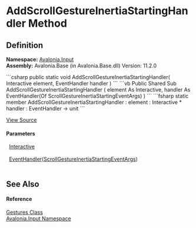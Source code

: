 # AddScrollGestureInertiaStartingHandler Method




## Definition
**Namespace:** <a href="N_Avalonia_Input">Avalonia.Input</a>  
**Assembly:** Avalonia.Base (in Avalonia.Base.dll) Version: 11.2.0

<Tabs groupId="api-code-preview">
<TabItem value="csharp" label="C#">
```csharp
public static void AddScrollGestureInertiaStartingHandler(
	Interactive element,
	EventHandler<ScrollGestureInertiaStartingEventArgs> handler
)
```
</TabItem>
<TabItem value="vb" label="VB">
```vb
Public Shared Sub AddScrollGestureInertiaStartingHandler ( 
	element As Interactive,
	handler As EventHandler(Of ScrollGestureInertiaStartingEventArgs)
)
```
</TabItem>
<TabItem value="fsharp" label="F#">
```fsharp
static member AddScrollGestureInertiaStartingHandler : 
        element : Interactive * 
        handler : EventHandler<ScrollGestureInertiaStartingEventArgs> -> unit 
```
</TabItem>
</Tabs>



<a href="https://github.com/AvaloniaUI/Avalonia/tree/master/src/Avalonia.Base/Input/Gestures.cs#L171" title="View the source code">View Source</a>



#### Parameters
<dl><dt>  <a href="T_Avalonia_Interactivity_Interactive">Interactive</a></dt><dd> </dd><dt>  <a href="https://learn.microsoft.com/dotnet/api/system.eventhandler-1" target="_blank" rel="noopener noreferrer">EventHandler</a>(<a href="T_Avalonia_Input_ScrollGestureInertiaStartingEventArgs">ScrollGestureInertiaStartingEventArgs</a>)</dt><dd> </dd></dl>

## See Also


#### Reference
<a href="T_Avalonia_Input_Gestures">Gestures Class</a>  
<a href="N_Avalonia_Input">Avalonia.Input Namespace</a>  
